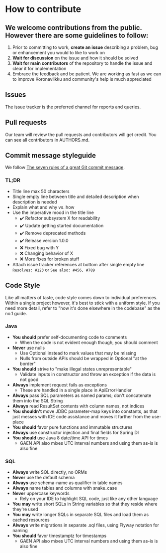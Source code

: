 # How to contribute

## We welcome contributions from the public. However there are some guidelines to follow:

1. Prior to committing to work, **create an issue** describing a problem, bug or enhancement you would to like to work on
2. **Wait for discussion** on the issue and how it should be solved
3. **Wait for main contributors** of the repository to handle the issue and clear it for implementation
4. Embrace the feedback and be patient. We are working as fast as we can to improve Koronavilkku and community's help is much appreciated

## Issues

The issue tracker is the preferred channel for reports and queries.

## Pull requests

Our team will review the pull requests and contributors will get credit. You can see all contributors in AUTHORS.md.

## Commit message styleguide

We follow [The seven rules of a great Git commit message](https://chris.beams.io/posts/git-commit/).

### TL;DR

- Title line max 50 characters
- Single empty line between title and detailed description when description is needed
- Explain what and why vs. how
- Use the imperative mood in the title line
  - :heavy_check_mark: Refactor subsystem X for readability
  - :heavy_check_mark: Update getting started documentation
  - :heavy_check_mark: Remove deprecated methods
  - :heavy_check_mark: Release version 1.0.0
  - :x: Fixed bug with Y
  - :x: Changing behavior of X
  - :x: More fixes for broken stuff
- Attach issue tracker references at bottom after single empty line `Resolves: #123` or `See also: #456, #789`

## Code Style
Like all matters of taste, code style comes down to individual preferences. 
Within a single project however, it's best to stick with a uniform style.
If you need more detail, refer to "how it's done elsewhere in the codebase" as the no.1 guide.

### Java
- **You should** prefer self-documenting code to comments
  - When the code is not evident enough though, you should comment
- **Never** use nulls
  - Use Optional instead to mark values that may be missing
  - Nulls from outside APIs should be wrapped in Optional "at the border"
- **You should** strive to "make illegal states unrepresentable"
  - Validate inputs in constructor and throw an exception if the data is not good
- **Always** implement request fails as exceptions
  - These are handled in a single place in ApiErrorHandler
- **Always** pass SQL parameters as named params; don't concatenate them into the SQL String
- **Always** read ResultSet contents with column names, not indices
- **You shouldn't** move JDBC parameter-map keys into constants, as that just messes with IDE code assistance and moves it farther from the use-place
- **You should** favor pure functions and immutable structures
- **Always** use constructor injection and final fields for Spring DI
- **You should** use Java 8 date/time API for times
  - GAEN API also mixes UTC interval numbers and using them as-is is also fine

### SQL
- **Always** write SQL directly, no ORMs
- **Never** use the default schema
- **Always** use schema-name as qualifier in table names
- **Always** name tables and columns with snake_case
- **Never** uppercase keywords
  - Rely on your IDE to highlight SQL code, just like any other language
- **You may** write short SQLs in String variables so that they reside where they're used
- **You may** write longer SQLs in separate SQL files and load them as cached resources
- **Always** write migrations in separate .sql files, using Flyway notation for naming
- **You should** favor timestamptz for timestamps
  - GAEN API also mixes UTC interval numbers and using them as-is is also fine
